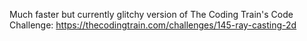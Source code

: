Much faster but currently glitchy version of The Coding Train's Code Challenge: https://thecodingtrain.com/challenges/145-ray-casting-2d

